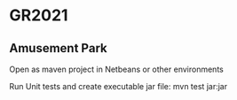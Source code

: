 # GR2021

## Amusement Park

Open as maven project in Netbeans or other environments 

Run Unit tests and create executable jar file:
mvn test jar:jar